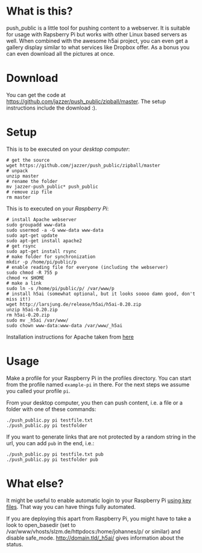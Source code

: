 
What is this?
=============
push_public is a little tool for pushing content to a webserver. It is suitable for usage with Rapsberry Pi but works with other Linux based servers as well.
When combined with the awesome h5ai project, you can even get a gallery display similar to what services like Dropbox offer. As a bonus you can even download all the pictures at once.


Download
=============
You can get the code at https://github.com/jazzer/push_public/zipball/master. The setup instructions include the download :).


Setup
=============
This is to be executed on your *desktop computer*:

    # get the source
    wget https://github.com/jazzer/push_public/zipball/master
    # unpack
    unzip master
    # rename the folder
    mv jazzer-push_public* push_public
    # remove zip file
    rm master

This is to executed on your *Raspberry Pi*:

    # install Apache webserver
    sudo groupadd www-data
    sudo usermod -a -G www-data www-data
    sudo apt-get update
    sudo apt-get install apache2
    # get rsync
    sudo apt-get install rsync
    # make folder for synchronization
    mkdir -p /home/pi/public/p
    # enable reading file for everyone (including the webserver)
    sudo chmod -R 755 p
    chmod +x $HOME
    # make a link
    sudo ln -s /home/pi/public/p/ /var/www/p
    # install h5ai (somewhat optional, but it looks soooo damn good, don't miss it!)
    wget http://larsjung.de/release/h5ai/h5ai-0.20.zip
    unzip h5ai-0.20.zip
    rm h5ai-0.20.zip
    sudo mv _h5ai /var/www/
    sudo chown www-data:www-data /var/www/_h5ai

Installation instructions for Apache taken from [here](http://fusionstrike.com/2012/installing-apache2-raspberry-pi-debian)


Usage
=============
Make a profile for your Raspberry Pi in the profiles directory. You can start from the profile named ```example-pi``` in there. For the next steps we assume you called your profile ```pi```.

From your desktop computer, you then can push content, i.e. a file or a folder with one of these commands:

    ./push_public.py pi testfile.txt
    ./push_public.py pi testfolder

If you want to generate links that are not protected by a random string in the url, you can add ```pub``` in the end, i.e.:

    ./push_public.py pi testfile.txt pub
    ./push_public.py pi testfolder pub


What else?
=============
It might be useful to enable automatic login to your Raspberry Pi [using key files](http://www.thegeekstuff.com/2008/11/3-steps-to-perform-ssh-login-without-password-using-ssh-keygen-ssh-copy-id/). That way you can have things fully automated.

If you are deploying this apart from Raspberry Pi, you might have to take a look to open_basedir (set to /var/www/vhosts/slzm.de/httpdocs:/home/johannes/p/ or similar) and disable safe_mode. http://domain.tld/_h5ai/ gives information about the status.

